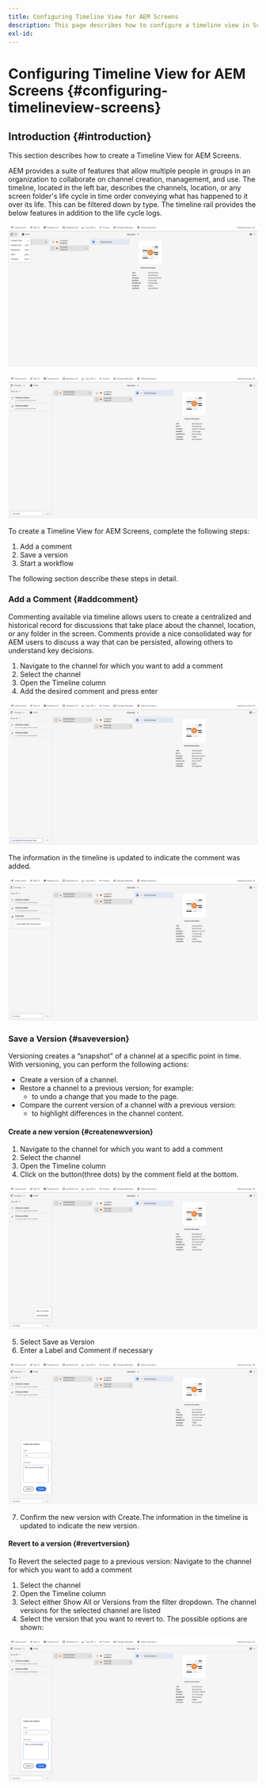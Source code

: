 ```yaml
---
title: Configuring Timeline View for AEM Screens
description: This page describes how to configure a timeline view in Screens as a Cloud Service.
exl-id: 
---
```

# Configuring Timeline View for AEM Screens {#configuring-timelineview-screens}

## Introduction {#introduction}

This section describes how to create a Timeline View for AEM Screens. 

AEM provides a suite of features that allow multiple people in groups in an organization to collaborate on channel creation, management, and use.
The timeline, located in the left bar, describes the channels, location, or any screen folder's life cycle in time order conveying what has happened to it over its life. This can be filtered down by type.
The timeline rail provides the below features in addition to the life cycle logs.

![Apply Profile to Folder](/help/screens-cloud/assets/configure/Screens-timeline1.jpg)

![Apply Profile to Folder](/help/screens-cloud/assets/configure/screens-timeline2.jpg)

To create a Timeline View for AEM Screens, complete the following steps:

1. Add a comment
1. Save a version
1. Start a workflow

The following section describe these steps in detail.

### Add a Comment {#addcomment}

Commenting available via timeline allows users to create a centralized and historical record for discussions that take place about the channel, location, or any folder in the screen.
Comments provide a nice consolidated way for AEM users to discuss a way that can be persisted, allowing others to understand key decisions.

1. Navigate to the channel for which you want to add a comment
1. Select the channel
1. Open the Timeline column
1. Add the desired comment and press enter

![Add a Comment](/help/screens-cloud/assets/configure/screen-timeline3.jpg)

The information in the timeline is updated to indicate the comment was added.

![Add a Comment](/help/screens-cloud/assets/configure/screens-timeline4.jpg)

### Save a Version {#saveversion}

Versioning creates a “snapshot” of a channel at a specific point in time. With versioning, you can perform the following actions:
* Create a version of a channel.
* Restore a channel to a previous version; for example:
  * to undo a change that you made to the page.
* Compare the current version of a channel with a previous version:
  * to highlight differences in the channel content.


#### Create a new version {#createnewversion}

1. Navigate to the channel for which you want to add a comment
1. Select the channel
1. Open the Timeline column
1. Click on the button(three dots) by the comment field at the bottom.

![Add a Comment](/help/screens-cloud/assets/configure/screens-timeline5.jpg)

5. Select Save as Version
1. Enter a Label and Comment if necessary

![Add a Comment](/help/screens-cloud/assets/configure/screens-timeline6.jpg)

7. Confirm the new version with Create.The information in the timeline is updated to indicate the new version.

#### Revert to a version {#revertversion}

To Revert the selected page to a previous version:
Navigate to the channel for which you want to add a comment
1. Select the channel
1. Open the Timeline column
1. Select either Show All or Versions from the filter dropdown. The channel versions for the selected channel are listed
1. Select the version that you want to revert to. The possible options are shown:

![Add a Comment](/help/screens-cloud/assets/configure/screens-timeline6.jpg)
